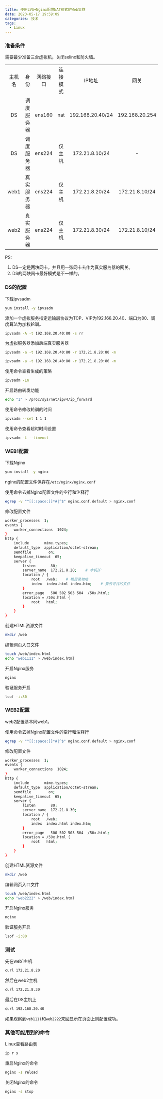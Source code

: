 ```yaml
---
title: 使用LVS+Nginx配置NAT模式的Web集群
date: 2023-05-17 19:59:09
categories: 技术
tags:
  - Linux
---
```


### 准备条件

需要最少准备三台虚拟机，关闭selinx和防火墙。

|||||||||
|:-:|:-:|:-:|:-:|:-:|:-:|:-:|:-:|
|主机名|身份|网络接口|连接模式|IP地址|网关|软件|
|DS|调度服务器|ens160|nat|192.168.20.40/24|192.168.20.254|ipvsadm|
|DS|调度服务器|ens224|仅主机|172.21.8.10/24|-|ipvsadm|
|web1|真实服务器|ens224|仅主机|172.21.8.20/24|172.21.8.10/24|nginx|
|web2|真实服务器|ens224|仅主机|172.21.8.30/24|172.21.8.10/24|nginx|

PS:

1. DS一定是两块网卡，并且用一张网卡去作为真实服务器的网关。
2. DS的两块网卡最好模式是不一样的。

<!-- more -->

### DS的配置

下载ipvsadm

```bash
yum install -y ipvsadm
```

添加一个虚拟服务指定运输层协议为TCP、VIP为192.168.20.40、端口为80、调度算法为加权轮训。

```bash
ipvsadm -A -t 192.168.20.40:80 -s rr
```

为虚拟服务器添加后端真实服务器

```bash
ipvsadm -a -t 192.168.20.40:80 -r 172.21.8.20:80 -m
```

```bash
ipvsadm -a -t 192.168.20.40:80 -r 172.21.8.20:80 -m
```

使用命令查看生成的策略

```bash
ipvsadm -Ln
```

开启路由转发功能

```bash
echo "1" > /proc/sys/net/ipv4/ip_forward
```

使用命令修改轮训的时间

```bash
ipvsadm --set 1 1 1
```

使用命令查看超时时间设置

```bash
ipvsadm -L --timeout
```

### WEB1配置

下载Nginx

```bash
yum install -y nginx
```

nginx的配置文件保存在```/etc/nginx/nginx.conf```

使用命令去掉Nginx配置文件的空行和注释行

```bash
egrep -v "^[[:space:]]*#|^$" nginx.conf.default > nginx.conf
```

修改配置文件

```bash
worker_processes  1;
events {
    worker_connections  1024;
}
http {
    include       mime.types;
    default_type  application/octet-stream;
    sendfile        on;
    keepalive_timeout  65;
    server {
        listen       80;
        server_name  172.21.8.20;    # 本机IP
        location / {
            root   /web;    # 根目录地址
            index  index.html index.htm;    # 要去寻找的文件
        }
        error_page   500 502 503 504  /50x.html;
        location = /50x.html {
            root   html;
        }
    }
}
```

创建HTML资源文件

```bash
mkdir /web
```

编辑网页入口文件

```bash
touch /web/index.html
echo "web1111" > /web/index.html
```

开启Nginx服务

```bash
nginx
```

验证服务开启

```bash
lsof -i:80
```

### WEB2配置

web2配置基本同web1。

使用命令去掉Nginx配置文件的空行和注释行

```bash
egrep -v "^[[:space:]]*#|^$" nginx.conf.default > nginx.conf
```

修改配置文件

```bash
worker_processes  1;
events {
    worker_connections  1024;
}
http {
    include       mime.types;
    default_type  application/octet-stream;
    sendfile        on;
    keepalive_timeout  65;
    server {
        listen       80;
        server_name  172.21.8.30;
        location / {
            root   /web;
            index  index.html index.htm;
        }
        error_page   500 502 503 504  /50x.html;
        location = /50x.html {
            root   html;
        }
    }
}
```

创建HTML资源文件

```bash
mkdir /web
```

编辑网页入口文件

```bash
touch /web/index.html
echo "web2222" > /web/index.html
```

开启Nginx服务

```bash
nginx
```

验证服务开启

```bash
lsof -i:80
```

### 测试

先在web1主机

```bash
curl 172.21.8.20
```

然后在web2主机

```bash
curl 172.21.8.30
```

最后在DS主机上

```bash
curl 192.168.20.40
```

如果观察到```web1111```和```web2222```来回显示在页面上则配置成功。

### 其他可能用到的命令

Linux查看路由表

```bash
ip r s
```

重启Nginx的命令

```bash
nginx -s reload
```

关闭Nginx的命令

```bash
nginx -s stop
```